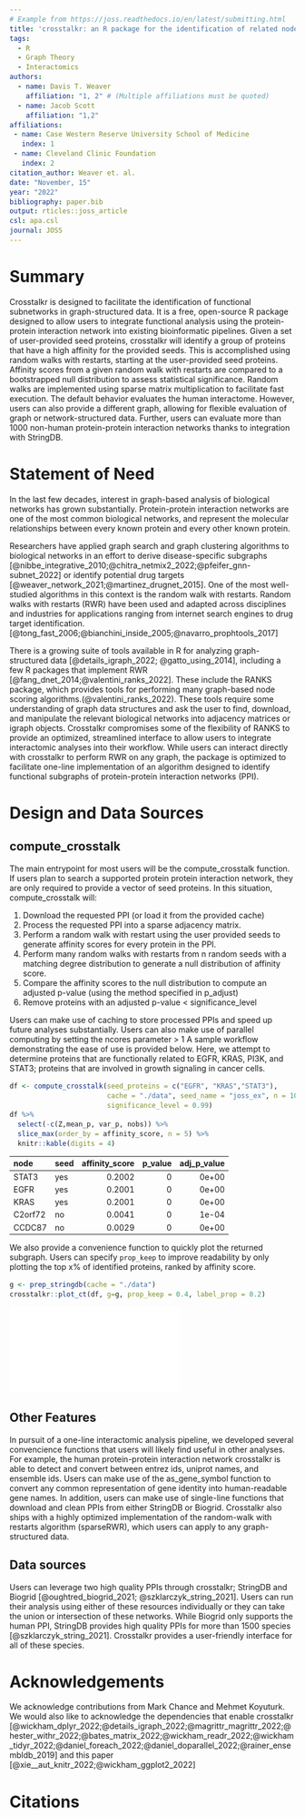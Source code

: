 ```yaml
---
# Example from https://joss.readthedocs.io/en/latest/submitting.html
title: 'crosstalkr: an R package for the identification of related nodes in biological networks'
tags:
  - R
  - Graph Theory
  - Interactomics
authors:
  - name: Davis T. Weaver
    affiliation: "1, 2" # (Multiple affiliations must be quoted)
  - name: Jacob Scott
    affiliation: "1,2"
affiliations:
 - name: Case Western Reserve University School of Medicine
   index: 1
 - name: Cleveland Clinic Foundation
   index: 2
citation_author: Weaver et. al.
date: "November, 15"
year: "2022"
bibliography: paper.bib
output: rticles::joss_article
csl: apa.csl
journal: JOSS
---
```


# Summary

Crosstalkr is designed to facilitate the identification of functional subnetworks in graph-structured data. 
It is a free, open-source R package designed to allow users to integrate functional analysis using the protein-protein interaction network into existing bioinformatic pipelines. 
Given a set of user-provided seed proteins, crosstalkr will identify a group of proteins that have a high affinity for the provided seeds. 
This is accomplished using random walks with restarts, starting at the user-provided seed proteins. 
Affinity scores from a given random walk with restarts are compared to a bootstrapped null distribution to assess statistical significance. 
Random walks are implemented using sparse matrix multiplication to facilitate fast execution. 
The default behavior evaluates the human interactome.
However, users can also provide a different graph, allowing for flexible evaluation of graph or network-structured data. 
Further, users can evaluate more than 1000 non-human protein-protein interaction networks thanks to integration with StringDB.



# Statement of Need

In the last few decades, interest in graph-based analysis of biological networks has grown substantially. 
Protein-protein interaction networks are one of the most common biological networks, and represent the molecular relationships between every known protein and every other known protein.

Researchers have applied graph search and graph clustering algorithms to biological networks in an effort to derive disease-specific subgraphs [@nibbe_integrative_2010;@chitra_netmix2_2022;@pfeifer_gnn-subnet_2022] or identify potential drug targets [@weaver_network_2021;@martinez_drugnet_2015]. 
One of the most well-studied algorithms in this context is the random walk with restarts.
Random walks with restarts (RWR) have been used and adapted across disciplines and industries for applications ranging from internet search engines to drug target identification.  [@tong_fast_2006;@bianchini_inside_2005;@navarro_prophtools_2017]

There is a growing suite of tools available in R for analyzing graph-structured data [@details_igraph_2022; @gatto_using_2014], including a few R packages that implement RWR [@fang_dnet_2014;@valentini_ranks_2022]. 
These include the RANKS package, which provides tools for performing many graph-based node scoring algorithms.(@valentini_ranks_2022).
These tools require some understanding of graph data structures and ask the user to find, download, and manipulate the relevant biological networks into adjacency matrices or igraph objects.
Crosstalkr compromises some of the flexibility of RANKS to provide an optimized, streamlined interface to allow users to integrate interactomic analyses into their workflow. 
While users can interact directly with crosstalkr to perform RWR on any graph, the package is optimized to facilitate one-line implementation of an algorithm designed to identify functional subgraphs of protein-protein interaction networks (PPI). 

# Design and Data Sources

## compute_crosstalk

The main entrypoint for most users will be the compute_crosstalk function.
If users plan to search a supported protein protein interaction network, they are 
only required to provide a vector of seed proteins. 
In this situation, compute_crosstalk will:

  1. Download the requested PPI (or load it from the provided cache)
  2. Process the requested PPI into a sparse adjacency matrix.
  3. Perform a random walk with restart using the user provided seeds to generate affinity scores for every protein in the PPI.
  4. Perform many random walks with restarts from n random seeds with a matching degree distribution to generate a null distribution of affinity score.
  5. Compare the affinity scores to the null distribution to compute an adjusted p-value (using the method specified in p_adjust)
  6. Remove proteins with an adjusted p-value < significance_level 

Users can make use of caching to store processed PPIs and speed up future analyses substantially. 
Users can also make use of parallel computing by setting the ncores parameter > 1
A sample workflow demonstrating the ease of use is provided below. 
Here, we attempt to determine proteins that are functionally related to EGFR, KRAS, PI3K, and STAT3; proteins that are involved in growth signaling in cancer cells. 



```r
df <- compute_crosstalk(seed_proteins = c("EGFR", "KRAS","STAT3"), 
                        cache = "./data", seed_name = "joss_ex", n = 10000, 
                        significance_level = 0.99)
df %>%
  select(-c(Z,mean_p, var_p, nobs)) %>%
  slice_max(order_by = affinity_score, n = 5) %>% 
  knitr::kable(digits = 4)
```



|node    |seed | affinity_score| p_value| adj_p_value|
|:-------|:----|--------------:|-------:|-----------:|
|STAT3   |yes  |         0.2002|       0|       0e+00|
|EGFR    |yes  |         0.2001|       0|       0e+00|
|KRAS    |yes  |         0.2001|       0|       0e+00|
|C2orf72 |no   |         0.0041|       0|       1e-04|
|CCDC87  |no   |         0.0029|       0|       0e+00|

We also provide a convenience function to quickly plot the returned subgraph. Users can specify `prop_keep` to improve readability by only plotting the top x% of identified proteins, ranked by affinity score. 


```r
g <- prep_stringdb(cache = "./data")
crosstalkr::plot_ct(df, g=g, prop_keep = 0.4, label_prop = 0.2)
```

![Protein-protein interaction subnetwork for EGFR, KRAS, and STAT3. ](crosstalkr_joss_files/figure-latex/unnamed-chunk-2-1.pdf) 

## Other Features

In pursuit of a one-line interactomic analysis pipeline, we developed several convencience functions that users will likely find useful in other analyses. 
For example, the human protein-protein interaction network crosstalkr is able to detect and convert between entrez ids, uniprot names, and ensemble ids. 
Users can make use of the as_gene_symbol function to convert any common representation of gene identity into human-readable gene names.
In addition, users can make use of single-line functions that download and clean PPIs from either StringDB or Biogrid.
Crosstalkr also ships with a highly optimized implementation of the random-walk with restarts algorithm (sparseRWR), which users can apply to any graph-structured data. 

## Data sources 

Users can leverage two high quality PPIs through crosstalkr; StringDB and Biogrid [@oughtred_biogrid_2021; @szklarczyk_string_2021]. Users can run their analysis using either of these resources individually or they can take the union or intersection of these networks. While Biogrid only supports the human PPI, StringDB provides high quality PPIs for more than 1500 species [@szklarczyk_string_2021]. 
Crosstalkr provides a user-friendly interface for all of these species. 

# Acknowledgements

We acknowledge contributions from Mark Chance and Mehmet Koyuturk. 
We would also like to acknowledge the dependencies that enable crosstalkr [@wickham_dplyr_2022;@details_igraph_2022;@magrittr_magrittr_2022;@hester_withr_2022;@bates_matrix_2022;@wickham_readr_2022;@wickham_tidyr_2022;@daniel_foreach_2022;@daniel_doparallel_2022;@rainer_ensembldb_2019] and this paper [@xie__aut_knitr_2022;@wickham_ggplot2_2022]

# Citations

